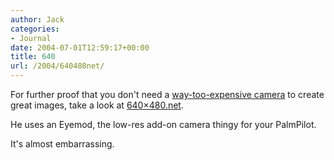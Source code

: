 ```yaml
---
author: Jack
categories:
- Journal
date: 2004-07-01T12:59:17+00:00
title: 640
url: /2004/640480net/
---
```


For further proof that you don't need a [way-too-expensive camera][1] to create great images, take a look at [640&#215;480.net][2].

He uses an Eyemod, the low-res add-on camera thingy for your PalmPilot.

It's almost embarrassing.

 [1]: http://www.leica-camera.com/produkte/msystem/m6ttl/index_e.html
 [2]: http://www.640x480.net/album.php
